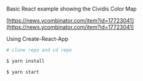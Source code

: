 Basic React example showing the Cividis Color Map

[https://news.ycombinator.com/item?id=17723041](https://news.ycombinator.com/item?id=17723041)

Using Create-React-App

```bash
# clone repo and cd repo

$ yarn install

$ yarn start

```
